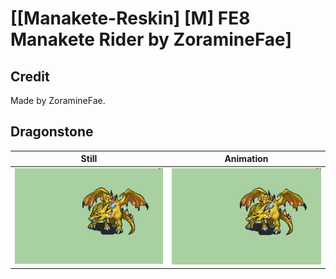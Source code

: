 # [\[Manakete-Reskin\] \[M\] FE8 Manakete Rider by ZoramineFae]

## Credit

Made by ZoramineFae.

## Dragonstone

| Still | Animation |
| :---: | :-------: |
| ![Dragonstone still](./Dragonstone_000.png) | ![Dragonstone animation](./Dragonstone.gif) |
